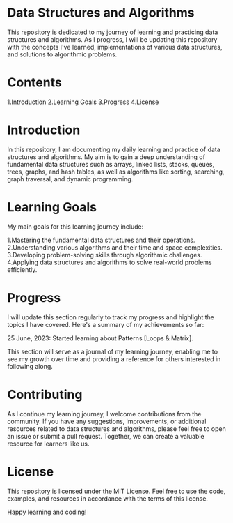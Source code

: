 # Data Structures and Algorithms

This repository is dedicated to my journey of learning and practicing data structures and algorithms. As I progress, I will be updating this repository with the concepts I've learned, implementations of various data structures, and solutions to algorithmic problems.

# Contents
1.Introduction
2.Learning Goals
3.Progress
4.License

# Introduction
In this repository, I am documenting my daily learning and practice of data structures and algorithms. My aim is to gain a deep understanding of fundamental data structures such as arrays, linked lists, stacks, queues, trees, graphs, and hash tables, as well as algorithms like sorting, searching, graph traversal, and dynamic programming.

# Learning Goals
My main goals for this learning journey include:

1.Mastering the fundamental data structures and their operations.
2.Understanding various algorithms and their time and space complexities.
3.Developing problem-solving skills through algorithmic challenges.
4.Applying data structures and algorithms to solve real-world problems efficiently.

# Progress
I will update this section regularly to track my progress and highlight the topics I have covered. Here's a summary of my achievements so far:

25 June, 2023: Started learning about Patterns [Loops & Matrix].

This section will serve as a journal of my learning journey, enabling me to see my growth over time and providing a reference for others interested in following along.

# Contributing
As I continue my learning journey, I welcome contributions from the community. If you have any suggestions, improvements, or additional resources related to data structures and algorithms, please feel free to open an issue or submit a pull request. Together, we can create a valuable resource for learners like us.

# License
This repository is licensed under the MIT License. Feel free to use the code, examples, and resources in accordance with the terms of this license.

Happy learning and coding!
